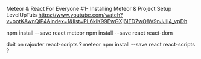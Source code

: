 Meteor & React For Everyone #1- Installing Meteor & Project Setup
LevelUpTuts 
https://www.youtube.com/watch?v=ootKAwnQiP4&index=1&list=PL6klK99EwGXj6IED7wO8V9nJJIj4_vpDh

npm install --save react
meteor npm install --save react react-dom


doit on rajouter react-scripts ?
meteor npm install --save react react-scripts ?
